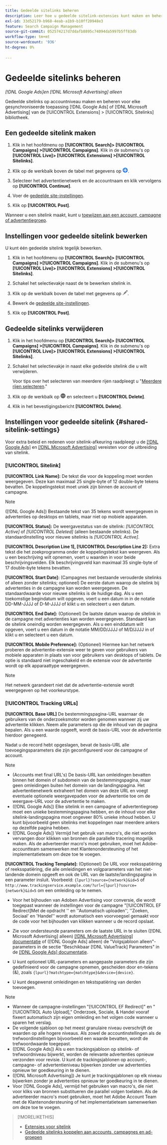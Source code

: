 ```yaml
---
title: Gedeelde sitelinks beheren
description: Leer hoe u gedeelde sitelink-extensies kunt maken en beheren.
exl-id: 33d52179-b968-4eab-a1b9-b10ff20948e3
feature: Search Campaign Management
source-git-commit: 052574217d7ddafb8895c74094da5997b5ff83db
workflow-type: tm+mt
source-wordcount: '936'
ht-degree: 0%

---
```


# Gedeelde sitelinks beheren

*[!DNL Google Ads]en [!DNL Microsoft Advertising] alleen*

Gedeelde sitelinks op accountniveau maken en beheren voor elke gesynchroniseerde toepassing [!DNL Google Ads] of [!DNL Microsoft Advertising] van de [!UICONTROL Extensions] > [!UICONTROL Sitelinks] bibliotheek.

## Een gedeelde sitelink maken

1. Klik in het hoofdmenu op **[!UICONTROL Search]> [!UICONTROL Campaigns] >[!UICONTROL Campaigns]**. Klik in de submenu&#39;s op **[!UICONTROL Live]> [!UICONTROL Extensions] >[!UICONTROL Sitelinks]**.

1. Klik op de werkbalk boven de tabel met gegevens op ![Maken](/help/search-social-commerce/assets/add.png "Maken").

1. Selecteer het advertentienetwerk en de accountnaam en klik vervolgens op **[!UICONTROL Continue]**.

1. Voer de [gedeelde site-instellingen](#shared-sitelink-settings).

1. Klik op **[!UICONTROL Post]**.

Wanneer u een sitelink maakt, kunt u [toewijzen aan een account, campagne of advertentiegroep](sitelink-extension-associate.md).

## Instellingen voor gedeelde sitelink bewerken

U kunt één gedeelde sitelink tegelijk bewerken.

1. Klik in het hoofdmenu op **[!UICONTROL Search]> [!UICONTROL Campaigns] >[!UICONTROL Campaigns]**. Klik in de submenu&#39;s op **[!UICONTROL Live]> [!UICONTROL Extensions] >[!UICONTROL Sitelinks]**.

1. Schakel het selectievakje naast de te bewerken sitelink in.

1. Klik op de werkbalk boven de tabel met gegevens op ![Bewerken](/help/search-social-commerce/assets/edit.png "Bewerken").

1. Bewerk de [gedeelde site-instellingen](#shared-sitelink-settings).

1. Klik op **[!UICONTROL Post]**.

## Gedeelde sitelinks verwijderen

1. Klik in het hoofdmenu op **[!UICONTROL Search]> [!UICONTROL Campaigns] >[!UICONTROL Campaigns]**. Klik in de submenu&#39;s op **[!UICONTROL Live]> [!UICONTROL Extensions] >[!UICONTROL Sitelinks]**.

1. Schakel het selectievakje in naast elke gedeelde sitelink die u wilt verwijderen.

   Voor tips over het selecteren van meerdere rijen raadpleegt u &quot;[Meerdere rijen selecteren](/help/search-social-commerce/common-tasks/navigation-editing-selection/multiple-rows-select.md).&quot;

1. Klik op de werkbalk op ![Meer](/help/search-social-commerce/assets/more.png "Meer") en selecteert u **[!UICONTROL Delete]**.

1. Klik in het bevestigingsbericht **[!UICONTROL Delete]**.

## Instellingen voor gedeelde sitelink {#shared-sitelink-settings}

Voor extra beleid en redenen voor sitelink-afkeuring raadpleegt u de [[!DNL Google Ads]](https://support.google.com/adspolicy/answer/1054210) en [[!DNL Microsoft Advertising]](https://about.ads.microsoft.com/en-us/resources/policies/ad-extensions-policies) vereisten voor de uitbreiding van sitelink.

### [!UICONTROL Sitelink]

**[!UICONTROL Link Name]:** De tekst die voor de koppeling moet worden weergegeven. Deze kan maximaal 25 single-byte of 12 double-byte tekens bevatten. De koppelingstekst moet uniek zijn binnen de account of campagne.

>[!NOTE]
>
>([!DNL Google Ads]) Bestaande tekst van 35 tekens wordt weergegeven in advertenties op desktops en tablets, maar niet op mobiele apparaten.

**[!UICONTROL Status]:** De weergavestatus van de sitelink:  *[!UICONTROL Active]* of *[!UICONTROL Deleted]* (alleen bestaande sitelinks). De standaardinstelling voor nieuwe sitelinks is *[!UICONTROL Active]*.

**[!UICONTROL Description Line 1], [!UICONTROL Description Line 2]:** Extra tekst die het zoekprogramma onder de koppelingstekst kan weergeven. Als u een beschrijving wilt opnemen, voert u waarden in voor beide beschrijvingsvelden. Elk beschrijvingsveld kan maximaal 35 single-byte of 17 double-byte tekens bevatten.

**[!UICONTROL Start Date]:** (Campagnes met bestaande verouderde sitelinks of alleen zonder sitelinks; optioneel) De eerste datum waarop de sitelink bij advertenties in de campagne kan worden weergegeven. De standaardwaarde voor nieuwe sitelinks is de huidige dag. Als u een toekomstige begindatum wilt opgeven, voert u een datum in in de notatie DD-MM-JJJJ of D-M-JJJJ of klikt u en selecteert u een datum.

**[!UICONTROL End Date]:** (Optioneel) De laatste datum waarop de sitelink in de campagne met advertenties kan worden weergegeven. Standaard kan de sitelink oneindig worden weergegeven. Als u een einddatum wilt opgeven, voert u een datum in de notatie MM/DD/JJJJ of M/D/JJJJ in of klikt u en selecteert u een datum.

**[!UICONTROL Mobile Preference]:** (Optioneel) Hiermee kan het netwerk proberen de advertentie-extensie weer te geven voor gebruikers van mobiele apparaten in plaats van voor gebruikers van desktops of tablets. De optie is standaard niet ingeschakeld en de extensie voor de advertentie wordt op elk apparaattype weergegeven.

>[!NOTE]
>
>Het netwerk garandeert niet dat de advertentie-extensie wordt weergegeven op het voorkeurstype.

### [!UICONTROL Tracking URLs]

**[!UICONTROL Base URL]** De bestemmingspagina-URL waarnaar de gebruikers van de onderzoeksmotor worden genomen wanneer zij uw advertentie klikken. Neem alle parameters op die de inhoud van de pagina bepalen. Als u een waarde opgeeft, wordt de basis-URL voor de advertentie hierdoor genegeerd.

Nadat u de record hebt opgeslagen, bevat de basis-URL alle toevoegingsparameters die zijn geconfigureerd voor de campagne of account.

>[!NOTE]
>
>* (Accounts met final URL&#39;s) De basis-URL kan omleidingen bevatten binnen het domein of subdomein van de bestemmingspagina, maar geen omleidingen buiten het domein van de landingspagina. Het advertentienetwerk extraheert het domein van deze URL en voegt eventuele optionele weergavepaden voor de advertentie toe om de weergave-URL voor de advertentie te maken.
>* ([!DNL Google Ads]) Elke sitelink in een campagne of advertentiegroep moet een unieke bestemmingspagina hebben, en de inhoud voor elke sitelink-landingspagina moet ongeveer 80% unieke inhoud hebben. U kunt bijvoorbeeld geen sitelinks met koppelingen naar meerdere ankers op dezelfde pagina hebben.
>* ([!DNL Google Ads]) Vermijd het gebruik van macro&#39;s, die niet worden vervangen door klikken van bronnen die parallelle tracering mogelijk maken. Als de adverteerder macro&#39;s moet gebruiken, moet het Adobe-accountteam samenwerken met Klantenondersteuning of het implementatieteam om deze toe te voegen.

**[!UICONTROL Tracking Template]:** (Optioneel) De URL voor reeksspatiëring of reeksspatiëring, die alle omleidingen en volgparameters van het niet-landende domein opgeeft en ook de URL van de laatste/landingspagina in een parameter insluit. Voorbeeld: `{lpurl}?source={network}&id=5` of `http://www.trackingservice.example.com/?url={lpurl}?source={network}&id=5` om een omleiding op te nemen.

* Voor het bijhouden van Adoben Advertising voor conversie, die wordt toegepast wanneer de instellingen voor de campagne &quot;[!UICONTROL EF Redirect]Met de opdracht &#39;&#39; en &#39;&#39;Automatisch uploaden&#39;&#39;, &#39;&#39;Zoeken, Sociaal&#39; en &#39;Handel&#39;&#39; wordt automatisch een voorvoegsel gemaakt voor de code voor het bijhouden van klikken wanneer u de record opslaat.

* Zie voor ondersteunde parameters om de laatste URL in te sluiten ([!DNL Microsoft Advertising] alleen) [[!DNL Microsoft Advertising] documentatie](https://help.ads.microsoft.com/#apex/3/en/56799) of ([!DNL Google Ads] alleen) de &quot;Volgsjabloon alleen&quot;-parameters in de sectie &quot;Beschikbaar [!DNL ValueTrack] Parameters&quot; in de [[!DNL Google Ads] documentatie](https://support.google.com/google-ads/answer/6305348).

* U kunt optioneel URL-parameters en aangepaste parameters die zijn gedefinieerd voor de campagne opnemen, gescheiden door en-tekens (&amp;), zoals `{lpurl}?matchtype={matchtype}&device={device}`.

* U kunt desgewenst omleidingen en tekstspatiëring van derden toevoegen.

>[!NOTE]
>
>* Wanneer de campagne-instellingen &quot;[!UICONTROL EF Redirect]&quot; en &quot;[!UICONTROL Auto Upload],&quot; Onderzoek, Sociale, &amp; Handel vooraf fixeert automatisch zijn eigen omleiding en het volgen code wanneer u sparen het verslag.
>* De volgende sjabloon op het meest granulaire niveau overschrijft de waarden op alle hogere niveaus. Als zowel de accountinstellingen als de trefwoordinstellingen bijvoorbeeld een waarde bevatten, wordt de trefwoordwaarde toegepast.
>* ([!DNL Google Ads]) Als u een trackingsjabloon op sitelink- of trefwoordniveau bijwerkt, worden de relevante advertenties opnieuw verzonden voor revisie. U kunt de trackingsjablonen op account-, campagne- of advertentieniveau bijwerken zonder uw advertenties opnieuw ter goedkeuring in te dienen.
>* ([!DNL Microsoft Advertising]) Je kunt je trackingsjablonen op elk niveau bijwerken zonder je advertenties opnieuw ter goedkeuring in te dienen.
>* Voor [!DNL Google Ads], vermijd het gebruiken van macro&#39;s, die niet voor kliks van bronnen substitueren die parallel volgen toelaten. Als de adverteerder macro&#39;s moet gebruiken, moet het Adobe Account Team met de Klantenondersteuning of het implementatieteam samenwerken om deze toe te voegen.

>[!MORELIKETHIS]
>
>* [Extensies voor sitelink](sitelink-extension-about.md)
>* [Gedeelde sitelinks koppelen aan accounts, campagnes en ad-groepen](sitelink-extension-associate.md)
